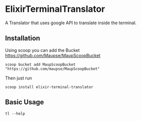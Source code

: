 # ElixirTerminalTranslator

A Translator that uses google API to translate inside the terminal.

## Installation

Using scoop you can add the Bucket https://github.com/Maupse/MaupScoopBucket
```pwsh
scoop bucket add MaupScoopBucket "https://github.com/maupse/MaupScoopBucket"
```

Then just run
```pwsh
scoop install elixir-terminal-translator
```

## Basic Usage

```pwsh
tl --help
```